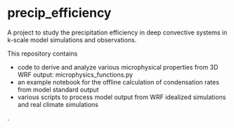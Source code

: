 # precip_efficiency
A project to study the precipitation efficiency in deep convective systems in k-scale model simulations and observations.

This repository contains
- code to derive and analyze various microphysical properties from 3D WRF output: microphysics_functions.py
- an example notebook for the offline calculation of condensation rates from model standard output
- various scripts to process model output from WRF idealized simulations and real climate simulations



.





